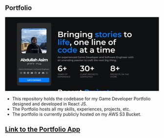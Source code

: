 ## Portfolio

<img src="portfolioThumbnail.png"/>

- This repository holds the codebase for my Game Developer Portfolio designed and developed in React JS.
- The Portfolio hosts all my skills, experiences, projects, etc.
- The portfolio is currently publicly hosted on my AWS S3 Bucket.

## <a href="https://bit.ly/AAGameDevPortfolio">Link to the Portfolio App</a>
